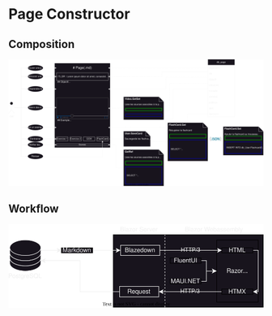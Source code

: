 # Page Constructor
## Composition
![constructionPage](../Drawings/dataCraft_Page_Composition.svg)

## Workflow
![stackWorkflow](../Drawings/dataCraft_Stack_Interraction.svg)